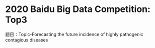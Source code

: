 # 2020 Baidu Big Data Competition: Top3
题目：Topic-Forecasting the future incidence of highly pathogenic contagious diseases
